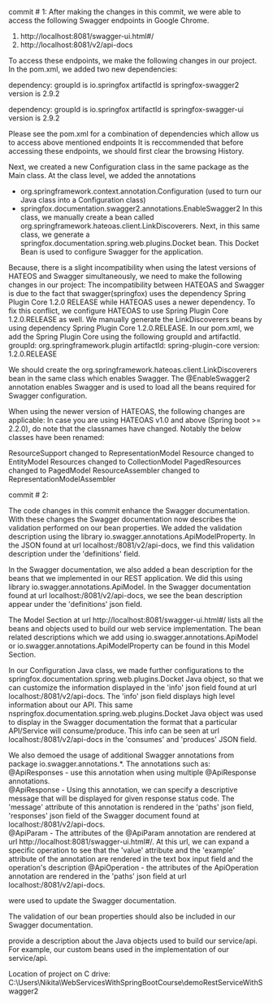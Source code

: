commit # 1:
After making the changes in this commit, we were able to access the following Swagger endpoints in Google Chrome. 
1) http://localhost:8081/swagger-ui.html#/
2) http://localhost:8081/v2/api-docs

To access these endpoints, we make the following changes in our project. 
In the pom.xml, we added two new dependencies: 

dependency:
groupId is io.springfox
artifactId is springfox-swagger2
version is 2.9.2    
    
dependency:
groupId is io.springfox
artifactId is springfox-swagger-ui
version is 2.9.2

Please see the pom.xml for a combination of dependencies which allow us to access above mentioned endpoints
It is reccommended that before accessing these endpoints, we should first clear the browsing History. 


Next, we created a new Configuration class in the same package as the Main class. At the class level, we 
added the annotations 
- org.springframework.context.annotation.Configuration (used to turn our Java class into a Configuration class)
- springfox.documentation.swagger2.annotations.EnableSwagger2 
In this class, we manually create a bean called org.springframework.hateoas.client.LinkDiscoverers. 
Next, in this same class, we generate a springfox.documentation.spring.web.plugins.Docket bean. This Docket Bean is used to 
configure Swagger for the application. 

Because, there is a slight incompatibility when using the latest versions of HATEOS and Swagger simultaneously, we need to make the following changes in our project: 
The incompatibility between HATEOAS and Swagger is due to the fact that swagger(springfox) uses the dependency Spring Plugin Core 1.2.0 RELEASE while HATEOAS uses a newer dependency. To fix this conflict, we configure HATEOAS to use Spring Plugin Core 1.2.0.RELEASE as well. We manually generate the LinkDiscoverers beans by using dependency Spring Plugin Core 1.2.0.RELEASE. 
In our pom.xml, we add the Spring Plugin Core using the following groupId and artifactId.
groupId: org.springframework.plugin
artifactId: spring-plugin-core
version: 1.2.0.RELEASE

We should create the org.springframework.hateoas.client.LinkDiscoverers bean in the same class which enables Swagger. The @EnableSwagger2 annotation enables Swagger and is used to load all the beans required for Swagger configuration. 

When using the newer version of HATEOAS, the following changes are applicable:
In case you are using HATEOAS v1.0 and above (Spring boot >= 2.2.0), do note that the classnames have changed. Notably the below classes have been renamed:

ResourceSupport changed to RepresentationModel
Resource changed to EntityModel
Resources changed to CollectionModel
PagedResources changed to PagedModel
ResourceAssembler changed to RepresentationModelAssembler

commit # 2: 

The code changes in this commit enhance the Swagger documentation. 
With these changes the Swagger documentation now describes the validation performed on our bean properties. 
We added the validation description using the library io.swagger.annotations.ApiModelProperty. 
In the JSON found at url localhost:/8081/v2/api-docs, we find this validation description under the
'definitions' field. 

In the Swagger documentation, we also added a bean description for the beans that we implemented in our REST application. We did this using library io.swagger.annotations.ApiModel. In the Swagger documentation found at url localhost:/8081/v2/api-docs, we see the bean description appear under the 'definitions' json field. 

The Model Section at url http://localhost:8081/swagger-ui.html#/ lists all the beans and objects used to build our web service implementation. The bean related descriptions which we add using io.swagger.annotations.ApiModel or io.swagger.annotations.ApiModelProperty can be found in this Model Section.  

In our Configuration Java class, we made further configurations to the springfox.documentation.spring.web.plugins.Docket Java
object, so that we can customize the information displayed in the 'info' json field found at url localhost:/8081/v2/api-docs.
The 'info' json field displays high level information about our API. This same nspringfox.documentation.spring.web.plugins.Docket Java object was used to display in the Swagger documentation the format that a particular API/Service will consume/produce. This info can be seen at url localhost:/8081/v2/api-docs in the 'consumes' and 'produces' JSON field. 

We also demoed the usage of additional Swagger annotations from package io.swagger.annotations.*. 
The annotations such as:
@ApiResponses - use this annotation when using multiple @ApiResponse annotations.  
@ApiResponse - Using this annotation, we can specify a descriptive message that will be displayed for given response status code. The 'message' attribute of this annotation is rendered in the 'paths' json field, 'responses' json field of the Swagger
document found at localhost:/8081/v2/api-docs.  
@ApiParam - The attributes of the @ApiParam annotation are rendered at url http://localhost:8081/swagger-ui.html#/. At this
url, we can expand a specific operation to see that the 'value' attribute and the 'example' attribute of the annotation are rendered in the text box input field and the operation's description 
@ApiOperation - the attributes of the ApiOperation annotation are rendered in the 'paths' json field at url localhost:/8081/v2/api-docs. 

were used to update the Swagger documentation.  


The validation of our bean properties should also be included in our Swagger documentation. 

provide a description about the Java objects used to build our service/api. For example, our custom beans used in the implementation of our service/api. 

Location of project on C drive: C:\Users\Nikita\WebServicesWithSpringBootCourse\demoRestServiceWithSwagger2



